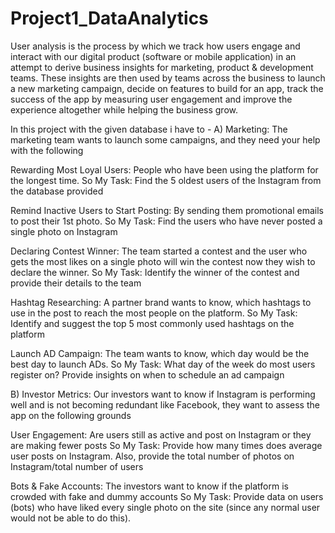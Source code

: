 # Project1_DataAnalytics
User analysis is the process by which we track how users engage and interact with our digital product (software or mobile application) in an attempt to derive business insights for marketing, product & development teams.
These insights are then used by teams across the business to launch a new marketing campaign, decide on features to build for an app, track the success of the app by measuring user engagement and improve the experience altogether while helping the business grow.

In this project with the given database i have to -
A) Marketing: The marketing team wants to launch some campaigns, and they need your help with the following

Rewarding Most Loyal Users: People who have been using the platform for the longest time.
So My Task: Find the 5 oldest users of the Instagram from the database provided

Remind Inactive Users to Start Posting: By sending them promotional emails to post their 1st photo.
So My Task: Find the users who have never posted a single photo on Instagram

Declaring Contest Winner: The team started a contest and the user who gets the most likes on a single photo will win the contest now they wish to declare the winner.
So My Task: Identify the winner of the contest and provide their details to the team

Hashtag Researching: A partner brand wants to know, which hashtags to use in the post to reach the most people on the platform.
So My Task: Identify and suggest the top 5 most commonly used hashtags on the platform

Launch AD Campaign: The team wants to know, which day would be the best day to launch ADs.
So My Task: What day of the week do most users register on? Provide insights on when to schedule an ad campaign

B) Investor Metrics: Our investors want to know if Instagram is performing well and is not becoming redundant like Facebook, they want to assess the app on the following grounds

User Engagement: Are users still as active and post on Instagram or they are making fewer posts
So My Task: Provide how many times does average user posts on Instagram. Also, provide the total number of photos on Instagram/total number of users

Bots & Fake Accounts: The investors want to know if the platform is crowded with fake and dummy accounts
So My Task: Provide data on users (bots) who have liked every single photo on the site (since any normal user would not be able to do this).
